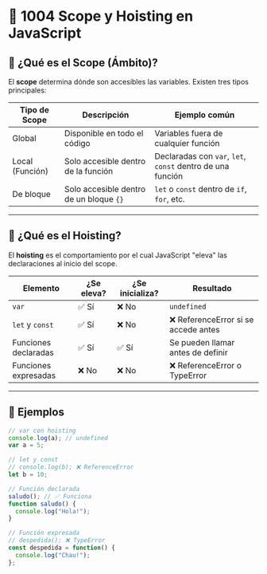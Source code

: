 # 🧠  1004 Scope y Hoisting en JavaScript

## 📌 ¿Qué es el Scope (Ámbito)?

El **scope** determina dónde son accesibles las variables. Existen tres tipos principales:

| Tipo de Scope   | Descripción                                     | Ejemplo común                  |
|-----------------|-------------------------------------------------|--------------------------------|
| Global          | Disponible en todo el código                    | Variables fuera de cualquier función |
| Local (Función) | Solo accesible dentro de la función              | Declaradas con `var`, `let`, `const` dentro de una función |
| De bloque       | Solo accesible dentro de un bloque `{}`         | `let` o `const` dentro de `if`, `for`, etc. |

---

## 📌 ¿Qué es el Hoisting?

El **hoisting** es el comportamiento por el cual JavaScript "eleva" las declaraciones al inicio del scope.

| Elemento       | ¿Se eleva? | ¿Se inicializa? | Resultado                  |
|----------------|------------|------------------|-----------------------------|
| `var`          | ✅ Sí      | ❌ No             | `undefined`                |
| `let` y `const`| ✅ Sí      | ❌ No             | ❌ ReferenceError si se accede antes |
| Funciones declaradas | ✅ Sí | ✅ Sí             | Se pueden llamar antes de definir |
| Funciones expresadas | ❌ No | ❌ No             | ❌ ReferenceError o TypeError |

---

## 🧪 Ejemplos

```js
// var con hoisting
console.log(a); // undefined
var a = 5;

// let y const
// console.log(b); ❌ ReferenceError
let b = 10;

// Función declarada
saludo(); // ✅ Funciona
function saludo() {
  console.log("Hola!");
}

// Función expresada
// despedida(); ❌ TypeError
const despedida = function() {
  console.log("Chau!");
};

